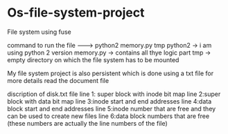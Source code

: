# Os-file-system-project
File system using fuse

command to run the file ---> python2 memory.py tmp
python2 -> i am using python 2 version
memory.py -> contains all thye logic part 
tmp -> empty directory on which the file system has to be mounted

My file system project is also persistent which is done using a txt file
for more details read the document file

discription of disk.txt file
line 1: super block with inode bit map
line 2:super block with data bit map
line 3:inode start and end addresses
line 4:data block start and end addresses
line 5:inode number that are free and they can be used to create new files
line 6:data block numbers that are free (these numbers are actually the line numbers of the file)

  
